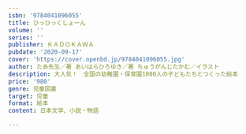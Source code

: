 ```yaml
---
isbn: '9784041096055'
title: ひっひっくしょーん
volume: ''
series: ''
publisher: ＫＡＤＯＫＡＷＡ
pubdate: '2020-09-17'
cover: 'https://cover.openbd.jp/9784041096055.jpg'
author: たあ先生／著 あいはらひろゆき／著 ちゅうがんじたかむ／イラスト
description: 大人気！　全国の幼稚園・保育園1000人の子どもたちとつくった絵本
price: '980'
genre: 児童図書
target: 児童
format: 絵本
content: 日本文学、小説・物語

---
```

